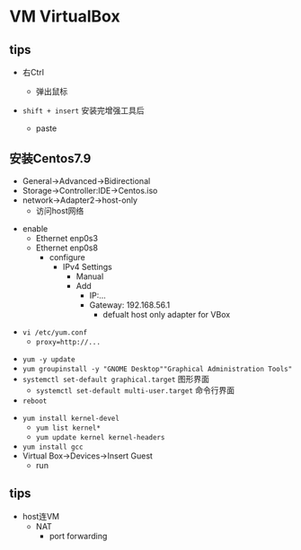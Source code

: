 # VM VirtualBox

## tips
+ 右Ctrl 
    + 弹出鼠标

+ `shift + insert` 安装完增强工具后
    + paste

## 安装Centos7.9
<!-- 配置 -->
+ General->Advanced->Bidirectional
+ Storage->Controller:IDE->Centos.iso
+ network->Adapter2->host-only
    + 访问host网络

<!-- 网络配置 -->
+ enable
    + Ethernet enp0s3
    + Ethernet enp0s8
        + configure
            + IPv4 Settings
                + Manual
                + Add 
                    + IP:...
                    + Gateway: 192.168.56.1
                        + defualt host only adapter for VBox

<!-- yum proxy -->
+ `vi /etc/yum.conf`
    + `proxy=http://...`

<!-- 安装桌面 -->
+ `yum -y update`
+ `yum groupinstall -y "GNOME Desktop""Graphical Administration Tools"`
+ `systemctl set-default graphical.target` 图形界面
    + `systemctl set-default multi-user.target` 命令行界面
+ `reboot`

<!-- virtualBox Guest Additions  -->
+ `yum install kernel-devel`
    + `yum list kernel*`
    + `yum update kernel kernel-headers`
+ `yum install gcc`
+ Virtual Box->Devices->Insert Guest
    + run


## tips
+ host连VM
    + NAT
        + port forwarding